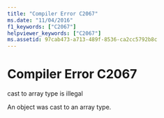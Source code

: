 ```yaml
---
title: "Compiler Error C2067"
ms.date: "11/04/2016"
f1_keywords: ["C2067"]
helpviewer_keywords: ["C2067"]
ms.assetid: 97cab473-a713-489f-8536-ca2cc5792b8c
---
```

# Compiler Error C2067

cast to array type is illegal

An object was cast to an array type.
